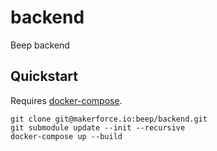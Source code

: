 # backend

Beep backend

## Quickstart

Requires [docker-compose](https://docs.docker.com/compose/).

```
git clone git@makerforce.io:beep/backend.git
git submodule update --init --recursive
docker-compose up --build
```
